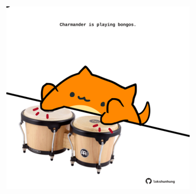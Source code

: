 <!-- built at 23/06/2023, 06:00:56 UTC -->
<p align="center">
  <img width="500" height="500" src="./ReadmeImage.svg">
</p>
